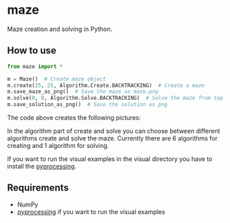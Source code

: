 # maze
Maze creation and solving in Python.

## How to use
```python
from maze import *

m = Maze()  # Create maze object
m.create(25, 25, Algorithm.Create.BACKTRACKING)  # Create a maze
m.save_maze_as_png()  # Save the maze as maze.png
m.solve(0, 0, Algorithm.Solve.BACKTRACKING)  # Solve the maze from top left to bottom right
m.save_solution_as_png()  # Save the solution as png
```
The code above creates the following pictures:

In the algorithm part of create and solve you can choose between different algorithms create and solve the maze. Currently there are 6 algorithms for creating and 1 algorithm for solving.

If you want to run the visual examples in the visual directory you have to install the [pyprocessing](https://github.com/jsmolka/pyprocessing).

## Requirements
- NumPy
- [pyprocessing](https://github.com/jsmolka/pyprocessing) if you want to run the visual examples